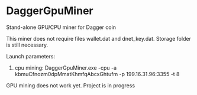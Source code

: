 # DaggerGpuMiner
Stand-alone GPU/CPU miner for Dagger coin

This miner does not require files wallet.dat and dnet_key.dat. Storage folder is still necessary.

Launch parameters:
1) cpu mining: DaggerGpuMiner.exe -cpu -a kbmuCfnozm0dpMmatKhmfqAbcxGhtufm -p 199.16.31.96:3355 -t 8

GPU mining does not work yet. Project is in progress

